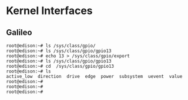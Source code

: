 Kernel Interfaces
==

## Galileo

    root@edison:~# ls /sys/class/gpio/
    root@edison:~# ls /sys/class/gpio/gpio13
    root@edison:~# echo 13 > /sys/class/gpio/export
    root@edison:~# ls /sys/class/gpio/gpio13
    root@edison:~# cd  /sys/class/gpio/gpio13
    root@edison:~# ls
    active_low  direction  drive  edge  power  subsystem  uevent  value
    root@edison:~# 
    root@edison:~# 
    root@edison:~# 